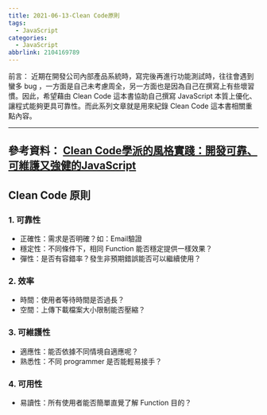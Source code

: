 ```yaml
---
title: 2021-06-13-Clean Code原則
tags:
  - JavaScript
categories:
  - JavaScript
abbrlink: 2104169789
---
```

前言：
近期在開發公司內部產品系統時，寫完後再進行功能測試時，往往會遇到蠻多 bug ，一方面是自己未考慮周全，另一方面也是因為自己在撰寫上有些壞習慣。因此，希望藉由 Clean Code 這本書協助自己撰寫 JavaScript 本質上優化、讓程式能夠更具可靠性。而此系列文章就是用來紀錄 Clean Code 這本書相關重點內容。
<!-- more -->
---
參考資料：
[Clean Code學派的風格實踐：開發可靠、可維護又強健的JavaScript](https://www.books.com.tw/products/0010886265?loc=M_0009_020)
---
## Clean Code 原則
### 1. 可靠性

- 正確性：需求是否明確？如：Email驗證
- 穩定性：不同條件下，相同 Function 能否穩定提供一樣效果？
- 彈性：是否有容錯率？發生非預期錯誤能否可以繼續使用？

### 2.  效率

- 時間：使用者等待時間是否過長？
- 空間：上傳下載檔案大小限制能否壓縮？

### 3. 可維護性

- 適應性：能否依據不同情境自適應呢？
- 熟悉性：不同 programmer 是否能輕易接手？

### 4. 可用性

- 易讀性：所有使用者能否簡單直覺了解 Function 目的？
